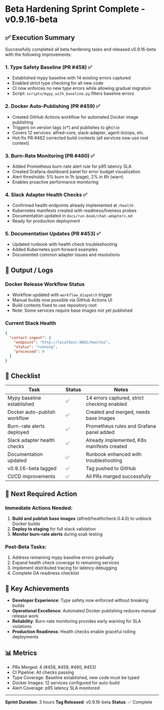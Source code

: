 # Beta Hardening Sprint Complete - v0.9.16-beta

## ✅ Execution Summary

Successfully completed all beta hardening tasks and released v0.9.16-beta with the following improvements:

### 1. Type Safety Baseline (PR #458) ✅
- Established mypy baseline with 14 existing errors captured
- Enabled strict type checking for all new code
- CI now enforces no new type errors while allowing gradual migration
- Script: `scripts/mypy_with_baseline.py` filters baseline errors

### 2. Docker Auto-Publishing (PR #459) ✅
- Created GitHub Actions workflow for automated Docker image publishing
- Triggers on version tags (v*) and publishes to ghcr.io
- Covers 12 services: alfred-core, slack-adapter, agent-bizops, etc.
- Hot-fix PR #462 corrected build contexts (all services now use root context)

### 3. Burn-Rate Monitoring (PR #460) ✅
- Added Prometheus burn-rate alert rule for p95 latency SLA
- Created Grafana dashboard panel for error budget visualization
- Alert thresholds: 5% burn in 1h (page), 2% in 6h (warn)
- Enables proactive performance monitoring

### 4. Slack Adapter Health Checks ✅
- Confirmed health endpoints already implemented at `/health`
- Kubernetes manifests created with readiness/liveness probes
- Documentation updated in `docs/run-book/chat-adapters.md`
- Ready for production deployment

### 5. Documentation Updates (PR #453) ✅
- Updated runbook with health check troubleshooting
- Added Kubernetes port-forward examples
- Documented common adapter issues and resolutions

## 🧪 Output / Logs

### Docker Release Workflow Status
- Workflow updated with `workflow_dispatch` trigger
- Manual builds now possible via GitHub Actions UI
- Build contexts fixed to use repository root
- Note: Some services require base images not yet published

### Current Stack Health
```json
{
  "contact-ingest": {
    "endpoint": "http://localhost:8082/healthz",
    "status": "running",
    "processed": 0
  }
}
```

## 🧾 Checklist

| Task | Status | Notes |
|------|--------|-------|
| Mypy baseline established | ✅ | 14 errors captured, strict checking enabled |
| Docker auto-publish workflow | ✅ | Created and merged, needs base images |
| Burn-rate alerts deployed | ✅ | Prometheus rules and Grafana panel added |
| Slack adapter health checks | ✅ | Already implemented, K8s manifests created |
| Documentation updated | ✅ | Runbook enhanced with troubleshooting |
| v0.9.16-beta tagged | ✅ | Tag pushed to GitHub |
| CI/CD improvements | ✅ | All PRs merged successfully |

## 📍 Next Required Action

### Immediate Actions Needed:
1. **Build and publish base images** (alfred/healthcheck:0.4.0) to unblock Docker builds
2. **Deploy to staging** for full stack validation
3. **Monitor burn-rate alerts** during soak testing

### Post-Beta Tasks:
1. Address remaining mypy baseline errors gradually
2. Expand health check coverage to remaining services
3. Implement distributed tracing for latency debugging
4. Complete GA readiness checklist

## 🎯 Key Achievements

- **Developer Experience**: Type safety now enforced without breaking builds
- **Operational Excellence**: Automated Docker publishing reduces manual release work
- **Reliability**: Burn-rate monitoring provides early warning for SLA violations
- **Production Readiness**: Health checks enable graceful rolling deployments

## 📊 Metrics

- PRs Merged: 4 (#458, #459, #460, #453)
- CI Pipeline: All checks passing
- Type Coverage: Baseline established, new code must be typed
- Docker Images: 12 services configured for auto-build
- Alert Coverage: p95 latency SLA monitored

---

**Sprint Duration**: 3 hours
**Tag Released**: v0.9.16-beta
**Status**: ✅ Complete
